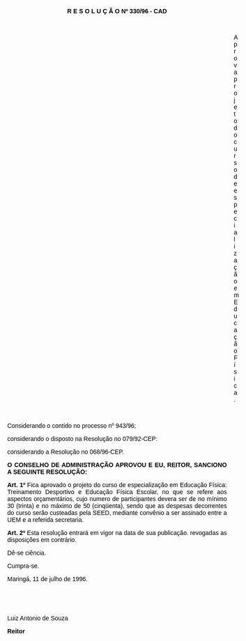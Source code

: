 <BODY TEXT="#000000">

<B><FONT FACE="Arial"><P ALIGN="CENTER">R E S O L U &Ccedil; &Atilde; O Nº 330/96 - CAD</P>
</B><P ALIGN="JUSTIFY"></P>
<P ALIGN="JUSTIFY">&nbsp;</P><DIR>
<DIR>
<DIR>
<DIR>
<DIR>
<DIR>
<DIR>
<DIR>
<DIR>
<DIR>
<DIR>
<DIR>
<DIR>

<P ALIGN="JUSTIFY">Aprova projeto do curso de especializa&ccedil;&atilde;o em Educa&ccedil;&atilde;o F&iacute;sica.</P>
<P ALIGN="JUSTIFY"></P>
<P ALIGN="JUSTIFY">&nbsp;</P></DIR>
</DIR>
</DIR>
</DIR>
</DIR>
</DIR>
</DIR>
</DIR>
</DIR>
</DIR>
</DIR>
</DIR>
</DIR>

<P ALIGN="JUSTIFY">&#9;Considerando o contido no processo nº 943/96;</P>
<P ALIGN="JUSTIFY">considerando o disposto na Resolu&ccedil;&atilde;o no 079/92-CEP:</P>
<P ALIGN="JUSTIFY">considerando a Resolu&ccedil;&atilde;o no 068/96-CEP.</P>
<P ALIGN="JUSTIFY"></P>
<B><P ALIGN="JUSTIFY">O CONSELHO DE ADMINISTRA&Ccedil;&Atilde;O APROVOU E EU, REITOR, SANCIONO A SEGUINTE RESOLU&Ccedil;&Atilde;O:</P>
</B><P ALIGN="JUSTIFY"></P>
<B><P ALIGN="JUSTIFY">Art. 1º</B> Fica aprovado o projeto do curso de especializa&ccedil;&atilde;o em Educa&ccedil;&atilde;o F&iacute;sica: Treinamento Desportivo e Educa&ccedil;&atilde;o F&iacute;sica Escolar, no que se refere aos aspectos or&ccedil;ament&aacute;rios, cujo numero de participantes devera ser de no m&iacute;nimo 30 (trinta) e no m&aacute;ximo de 50 (cinq&uuml;enta), sendo que as despesas decorrentes do curso ser&atilde;o custeadas pela SEED, mediante conv&ecirc;nio a ser assinado entre a UEM e a referida secretaria.</P>
<B><P ALIGN="JUSTIFY">Art. 2º</B> Esta resolu&ccedil;&atilde;o entrar&aacute; em vigor na data de sua publica&ccedil;&atilde;o. revogadas as disposi&ccedil;&otilde;es em contr&aacute;rio. </P>
<P ALIGN="JUSTIFY">D&ecirc;-se ci&ecirc;ncia.</P>
<P ALIGN="JUSTIFY">Cumpra-se.</P>
<P ALIGN="JUSTIFY">Maring&aacute;, 11 de julho de 1996.</P>
<P ALIGN="JUSTIFY"></P>
<P ALIGN="JUSTIFY">&nbsp;</P>
<P ALIGN="JUSTIFY">&nbsp;</P>
<P ALIGN="JUSTIFY">Luiz Antonio de Souza</P>
<B><P ALIGN="JUSTIFY">Reitor </P></B></FONT></BODY>
